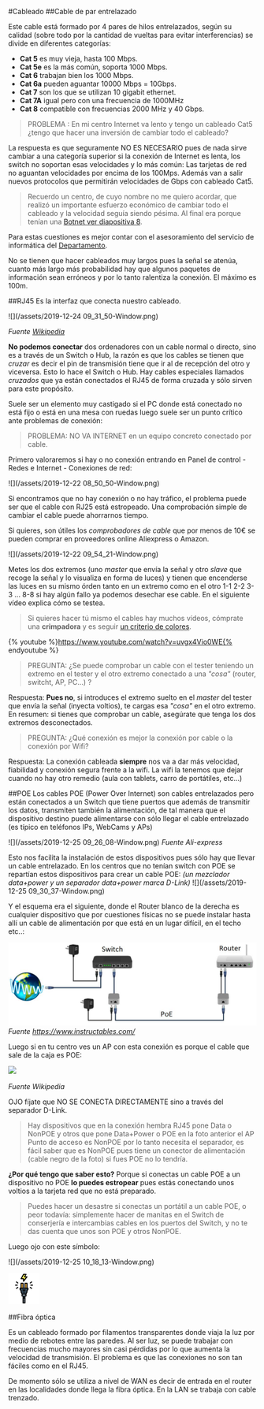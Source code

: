 #Cableado
##Cable de par entrelazado

Este cable está formado por 4 pares de hilos entrelazados, según su calidad (sobre todo por la cantidad de vueltas para evitar interferencias) se divide en diferentes categorías:

* **Cat 5** es muy vieja, hasta 100 Mbps.
* **Cat 5e** es la más común, soporta 1000 Mbps.
* **Cat 6** trabajan bien los 1000 Mbps.
* **Cat 6a** pueden aguantar 10000 Mbps = 10Gbps.
* **Cat 7** son los que se utilizan 10 gigabit ethernet.
* **Cat 7A** igual pero con una frecuencia de 1000MHz
* **Cat 8** compatible con frecuencias 2000 MHz y 40 Gbps.

>PROBLEMA : En mi centro Internet va lento y tengo un cableado Cat5 ¿tengo que hacer una inversión de cambiar todo el cableado?

La respuesta es que seguramente NO ES NECESARIO pues de nada sirve cambiar a una categoría superior si la conexión de Internet es lenta, los switch no soportan esas velocidades y lo más común: Las tarjetas de red no aguantan velocidades por encima de los 100Mps. Además van a salir nuevos protocolos que permitirán velocidades de Gbps con cableado Cat5.

>Recuerdo un centro, de cuyo nombre no me quiero acordar, que realizó un importante esfuerzo económico de cambiar todo el cableado y la velocidad seguía siendo pésima. Al final era porque tenían una [Botnet ver diapositiva 8](https://catedu.github.io/ciudadania-digital/seguridad/peligros.html).

Para estas cuestiones es mejor contar con el asesoramiento del servicio de informática del [Departamento](https://catedu.github.io/resolucion-de-problemas/problemas-que-hago.html).

No se tienen que hacer cableados muy largos pues la señal se atenúa, cuanto más largo más probabilidad hay que algunos paquetes de información sean erróneos y por lo tanto ralentiza la conexión. El máximo es 100m.

##RJ45
Es la interfaz que conecta nuestro cableado.

![](/assets/2019-12-24 09_31_50-Window.png)

*Fuente [Wikipedia](https://es.wikipedia.org/wiki/RJ-45)*

**No podemos conectar** dos ordenadores con un cable normal o directo, sino es a través de un Switch o Hub, la razón es que los cables se tienen que *cruzar* es decir el pin de transmisión tiene que ir al de recepción del otro y viceversa. Esto lo hace el Switch o Hub. Hay cables especiales llamados *cruzados* que ya están conectados el RJ45 de forma cruzada y sólo sirven para este propósito.

Suele ser un elemento muy castigado si el PC donde está conectado no está fijo o está en una mesa con ruedas luego suele ser un punto crítico ante problemas de conexión:

>PROBLEMA: NO VA INTERNET en un equipo concreto conectado por cable.

Primero valoraremos si hay o no conexión entrando en Panel de control - Redes e Internet - Conexiones de red:

![](/assets/2019-12-22 08_50_50-Window.png)

Si encontramos que no hay conexión o no hay tráfico, el problema puede ser que el cable con RJ25 está estropeado. Una comprobación simple de cambiar el cable puede ahorrarnos tiempo.

Si quieres, son útiles los *comprobadores de cable* que por menos de 10€ se pueden comprar en proveedores online Aliexpress o Amazon.

![](/assets/2019-12-22 09_54_21-Window.png)

Metes los dos extremos (uno *master* que envía la señal y otro *slave* que recoge la señal y lo visualiza en forma de luces) y tienen que encenderse las luces en su mismo órden tanto en un extremo como en el otro 1-1 2-2 3-3 ... 8-8 si hay algún fallo ya podemos desechar ese cable. En el siguiente vídeo explica cómo se testea.

>Si quieres hacer tú mismo el cables hay muchos vídeos, cómprate una **crimpadora** y es seguir [un criterio de colores](https://www.xatakamovil.com/conectividad/cables-de-red-guia-para-montar-nuestro-propio-cable).  

{% youtube %}https://www.youtube.com/watch?v=uvgx4Vio0WE{% endyoutube %}

>PREGUNTA: ¿Se puede comprobar un cable con el tester teniendo un extremo en el tester y el otro extremo conectado a una *"cosa"* (router, switcht, AP, PC...) ?

Respuesta: **Pues no**, si introduces el extremo suelto en el *master* del tester que envía la señal (inyecta voltios), te cargas esa *"cosa"* en el otro extremo. En resumen: si tienes que comprobar un cable, asegúrate que tenga los dos extremos desconectados.

>PREGUNTA: ¿Qué conexión es mejor la conexión por cable o la conexión por Wifi?

Respuesta: La conexión cableada **siempre** nos va a dar más velocidad, fiabilidad y conexión segura frente a la wifi. La wifi la tenemos que dejar cuando no hay otro remedio (aula con tablets, carro de portátiles, etc...)

##POE
Los cables POE (Power Over Internet) son cables entrelazados pero están conectados a un Switch que tiene puertos que además de transmitir los datos, transmiten también la alimentación, de tal manera que el dispositivo destino puede alimentarse con sólo llegar el cable entrelazado (es típico en teléfonos IPs, WebCams y APs)

![](/assets/2019-12-25 09_26_08-Window.png)
*Fuente Ali-express*

Esto nos facilita la instalación de estos dispositivos pues sólo hay que llevar un cable entrelazado. En los centros que no tenían switch con POE se repartían estos dispositivos para crear un cable POE: *(un mezclador data+power y un separador data+power marca D-Link)*
![](/assets/2019-12-25 09_30_37-Window.png)

Y el esquema era el siguiente, donde el Router blanco de la derecha es cualquier dispositivo que por cuestiones físicas no se puede instalar hasta allí un cable de alimentación por que está en un lugar difícil, en el techo etc..:

![](/assets/poe_alimentacion_por_internet.jpg)
*Fuente https://www.instructables.com/*

Luego si en tu centro ves un AP con esta conexión es porque el cable que sale de la caja es POE:

![](https://upload.wikimedia.org/wikipedia/commons/thumb/f/f1/ZyXEL_ZyAIR_G-1000_and_D-Link_DWL-P50_20060829_2.jpg/320px-ZyXEL_ZyAIR_G-1000_and_D-Link_DWL-P50_20060829_2.jpg)

*Fuente Wikipedia*

OJO fíjate que NO SE CONECTA DIRECTAMENTE sino a través del separador D-Link.

>Hay dispositivos que en la conexión hembra RJ45 pone Data o NonPOE y otros que pone Data+Power o POE en la foto anterior el AP Punto de acceso es NonPOE por lo tanto necesita el separador, es fácil saber que es NonPOE pues tiene un conector de alimentación (cable negro de la foto) si fues POE no lo tendría.

**¿Por qué tengo que saber esto?** Porque si conectas un cable POE a un dispositivo no POE **lo puedes estropear** pues estás conectando unos voltios a la tarjeta red que no está preparado.

>Puedes hacer un desastre si conectas un portátil a un cable POE, o peor todavía: simplemente hacer de manitas en el Switch de conserjería e intercambias cables en los puertos del Switch, y no te das cuenta que unos son POE y otros NonPOE.

Luego ojo con este símbolo:

![](/assets/2019-12-25 10_18_13-Window.png)

![](/assets/enchufe.png)

##Fibra óptica

Es un cableado formado por filamentos transparentes donde viaja la luz por medio de rebotes entre las paredes. Al ser luz, se puede trabajar con frecuencias mucho mayores sin casi pérdidas por lo que aumenta la velocidad de transmisión. El problema es que las conexiones no son tan fáciles como en el RJ45.

De momento sólo se utiliza a nivel de WAN es decir de entrada en el router en las localidades donde llega la fibra óptica. En la LAN se trabaja con cable trenzado.
